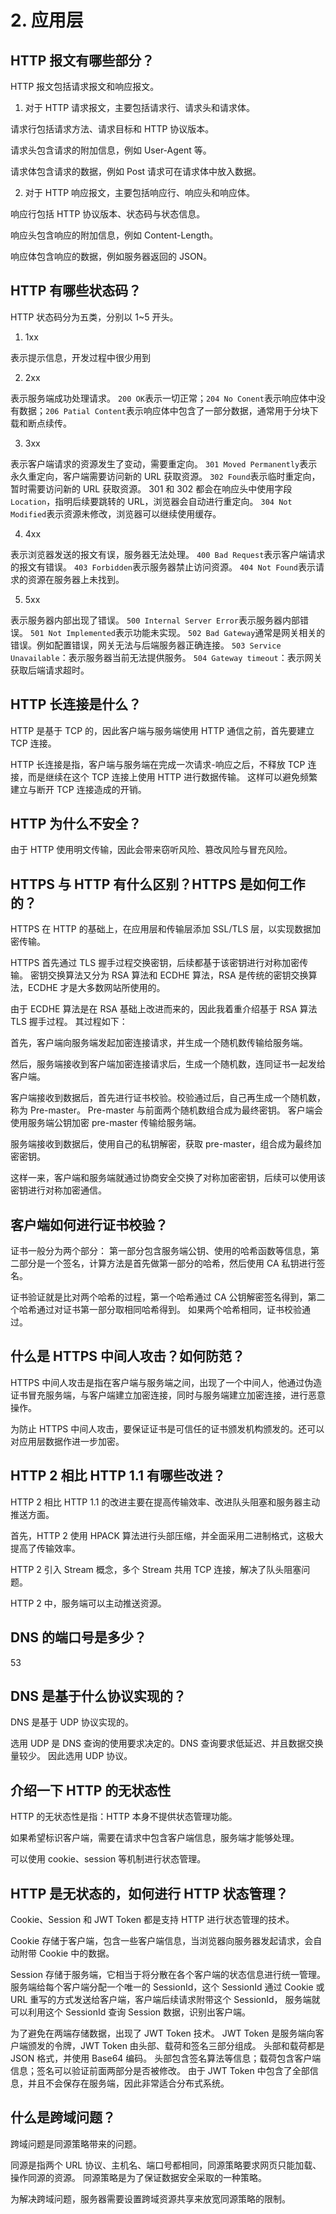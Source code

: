 # 2. 应用层
## HTTP 报文有哪些部分？
HTTP 报文包括请求报文和响应报文。

1. 对于 HTTP 请求报文，主要包括请求行、请求头和请求体。

请求行包括请求方法、请求目标和 HTTP 协议版本。

请求头包含请求的附加信息，例如 User-Agent 等。

请求体包含请求的数据，例如 Post 请求可在请求体中放入数据。

2. 对于 HTTP 响应报文，主要包括响应行、响应头和响应体。

响应行包括 HTTP 协议版本、状态码与状态信息。

响应头包含响应的附加信息，例如 Content-Length。

响应体包含响应的数据，例如服务器返回的 JSON。

## HTTP 有哪些状态码？
HTTP 状态码分为五类，分别以 1~5 开头。

1. 1xx

表示提示信息，开发过程中很少用到

2. 2xx

表示服务端成功处理请求。
`200 OK`表示一切正常；`204 No Conent`表示响应体中没有数据；`206 Patial Content`表示响应体中包含了一部分数据，通常用于分块下载和断点续传。

3. 3xx

表示客户端请求的资源发生了变动，需要重定向。
`301 Moved Permanently`表示永久重定向，客户端需要访问新的 URL 获取资源。
`302 Found`表示临时重定向，暂时需要访问新的 URL 获取资源。
301 和 302 都会在响应头中使用字段 `Location`，指明后续要跳转的 URL，浏览器会自动进行重定向。
`304 Not Modified`表示资源未修改，浏览器可以继续使用缓存。

4. 4xx

表示浏览器发送的报文有误，服务器无法处理。
`400 Bad Request`表示客户端请求的报文有错误。
`403 Forbidden`表示服务器禁止访问资源。
`404 Not Found`表示请求的资源在服务器上未找到。

5. 5xx

表示服务器内部出现了错误。
`500 Internal Server Error`表示服务器内部错误。
`501 Not Implemented`表示功能未实现。
`502 Bad Gateway`通常是网关相关的错误。例如配置错误，网关无法与后端服务器正确连接。
`503 Service Unavailable`：表示服务器当前无法提供服务。
`504 Gateway timeout`：表示网关获取后端请求超时。

## HTTP 长连接是什么？
HTTP 是基于 TCP 的，因此客户端与服务端使用 HTTP 通信之前，首先要建立 TCP 连接。

HTTP 长连接是指，客户端与服务端在完成一次请求-响应之后，不释放 TCP 连接，而是继续在这个 TCP 连接上使用 HTTP 进行数据传输。
这样可以避免频繁建立与断开 TCP 连接造成的开销。

## HTTP 为什么不安全？
由于 HTTP 使用明文传输，因此会带来窃听风险、篡改风险与冒充风险。

## HTTPS 与 HTTP 有什么区别？HTTPS 是如何工作的？
HTTPS 在 HTTP 的基础上，在应用层和传输层添加 SSL/TLS 层，以实现数据加密传输。

HTTPS 首先通过 TLS 握手过程交换密钥，后续都基于该密钥进行对称加密传输。
密钥交换算法又分为 RSA 算法和 ECDHE 算法，RSA 是传统的密钥交换算法，ECDHE 才是大多数网站所使用的。

由于 ECDHE 算法是在 RSA 基础上改进而来的，因此我着重介绍基于 RSA 算法 TLS 握手过程。
其过程如下：

首先，客户端向服务端发起加密连接请求，并生成一个随机数传输给服务端。

然后，服务端接收到客户端加密连接请求后，生成一个随机数，连同证书一起发给客户端。

客户端接收到数据后，首先进行证书校验。校验通过后，自己再生成一个随机数，称为 Pre-master。
Pre-master 与前面两个随机数组合成为最终密钥。
客户端会使用服务端公钥加密 pre-master 传输给服务端。

服务端接收到数据后，使用自己的私钥解密，获取 pre-master，组合成为最终加密密钥。

这样一来，客户端和服务端就通过协商安全交换了对称加密密钥，后续可以使用该密钥进行对称加密通信。

## 客户端如何进行证书校验？
证书一般分为两个部分：
第一部分包含服务端公钥、使用的哈希函数等信息，第二部分是一个签名，计算方法是首先做第一部分的哈希，然后使用 CA 私钥进行签名。

证书验证就是比对两个哈希的过程，第一个哈希通过 CA 公钥解密签名得到，第二个哈希通过对证书第一部分取相同哈希得到。
如果两个哈希相同，证书校验通过。

## 什么是 HTTPS 中间人攻击？如何防范？
HTTPS 中间人攻击是指在客户端与服务端之间，出现了一个中间人，他通过伪造证书冒充服务端，与客户端建立加密连接，同时与服务端建立加密连接，进行恶意操作。

为防止 HTTPS 中间人攻击，要保证证书是可信任的证书颁发机构颁发的。还可以对应用层数据作进一步加密。

## HTTP 2 相比 HTTP 1.1 有哪些改进？
HTTP 2 相比 HTTP 1.1 的改进主要在提高传输效率、改进队头阻塞和服务器主动推送方面。

首先，HTTP 2 使用 HPACK 算法进行头部压缩，并全面采用二进制格式，这极大提高了传输效率。

HTTP 2 引入 Stream 概念，多个 Stream 共用 TCP 连接，解决了队头阻塞问题。

HTTP 2 中，服务端可以主动推送资源。

## DNS 的端口号是多少？
53

## DNS 是基于什么协议实现的？
DNS 是基于 UDP 协议实现的。

选用 UDP 是 DNS 查询的使用要求决定的。DNS 查询要求低延迟、并且数据交换量较少。
因此选用 UDP 协议。

## 介绍一下 HTTP 的无状态性
HTTP 的无状态性是指：HTTP 本身不提供状态管理功能。

如果希望标识客户端，需要在请求中包含客户端信息，服务端才能够处理。

可以使用 cookie、session 等机制进行状态管理。

## HTTP 是无状态的，如何进行 HTTP 状态管理？
Cookie、Session 和 JWT Token 都是支持 HTTP 进行状态管理的技术。

Cookie 存储于客户端，包含一些客户端信息，当浏览器向服务器发起请求，会自动附带 Cookie 中的数据。

Session 存储于服务端，它相当于将分散在各个客户端的状态信息进行统一管理。
服务端给每个客户端分配一个唯一的 SessionId，这个 SessionId 通过 Cookie 或 URL 重写的方式发送给客户端，客户端后续请求附带这个 SessionId，
服务端就可以利用这个 SessionId 查询 Session 数据，识别出客户端。

为了避免在两端存储数据，出现了 JWT Token 技术。
JWT Token 是服务端向客户端颁发的令牌，JWT Token 由头部、载荷和签名三部分组成。
头部和载荷都是 JSON 格式，并使用 Base64 编码。
头部包含签名算法等信息；载荷包含客户端信息；签名可以验证前面两部分是否被修改。
由于 JWT Token 中包含了全部信息，并且不会保存在服务端，因此非常适合分布式系统。

## 什么是跨域问题？
跨域问题是同源策略带来的问题。

同源是指两个 URL 协议、主机名、端口号都相同，同源策略要求网页只能加载、操作同源的资源。
同源策略是为了保证数据安全采取的一种策略。

为解决跨域问题，服务器需要设置跨域资源共享来放宽同源策略的限制。
